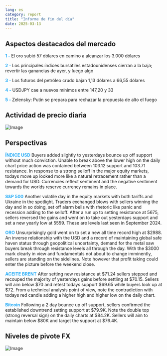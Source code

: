 ```yaml
---
lang: es
category: report
title: "Informe de fin del día"
date: 2025-03-13
---
```



<h2>Aspectos destacados del mercado</h2>
<strong style="color: #2caef7;">1 - </strong> El oro subió 57 dólares en camino a alcanzar los 3.000 dólares

<strong style="color: #2caef7;">2 - </strong> Los principales índices bursátiles estadounidenses cierran a la baja; revertir las ganancias de ayer, y luego algo

<strong style="color: #2caef7;">3 - </strong> Los futuros del petróleo crudo bajan 1,13 dólares a 66,55 dólares

<strong style="color: #2caef7;">4 - </strong> USDJPY cae a nuevos mínimos entre 147,20 y 33

<strong style="color: #2caef7;">5 - </strong> Zelensky: Putin se prepara para rechazar la propuesta de alto el fuego



<h2>Actividad de precio diaria</h2>
<img src="https://markleighedu.github.io/img/Mar-2025/13-Mar-2025/price.jpg" alt="Image"/>

<h2>Perspectivas</h2>
<strong style="color: #2caef7;">ÍNDICE USD</strong> Buyers added slightly to yesterdays bounce up off support without much conviction. Unable to break above the lower high on the daily chart price action was contained between 103.12 support and 103.71 resistance. In response to a strong selloff in the major equity markets, todays move up looked more like a natural retracement rather than a demand for USD. Currencies reflect sentiment and the negative sentiment towards the worlds reserve currency remains in place.  

<strong style="color: #2caef7;">S&P 500</strong> Another volatile day in the equity markets with both tariffs and Ukraine in the spotlight. Traders exchanged blows with sellers winning the day and in so doing, set off alarm bells with rhetoric like panic and recession adding to the selloff. After a run up to setting resistance at 5675, sellers reversed the gains and went on to take out yesterdays support and set a new yearly low at 5559. These are levels last seen in September 2024.

<strong style="color: #2caef7;">ORO</strong> Unsurprisingly gold went on to set a new all time record high at $2988. An inverse relationship with the USD and a record of maintaining global safe haven status through geopolitical uncertainty, demand for the metal saw buyers break through resistance levels all through the day. With the $3000 mark clearly in view and fundamentals not about to change imminently, sellers are standing on the sidelines. Note however that profit taking could enter the picture before the weekend close.   

<strong style="color: #2caef7;">ACEITE BRENT</strong> After setting new resistance at $71.24 sellers stepped and recouped the majority of yesterdays gains before settling at $70.15. Sellers will aim below $70 and retest todays support $69.65 while buyers look up at $72. From a technical analysis point of view, note the contradiction with todays red candle adding a higher high and higher low on the daily chart.

<strong style="color: #2caef7;">Bitcoin</strong> Following a 2 day bounce up off support, sellers confirmed the established downtrend setting support at $79.9K. Note the double top (strong reversal sign) on the daily charts at $84.2K. Sellers will aim to maintain below $80K and target the support at $76.4K.



<h2>Niveles de pivote FX</h2>
<img src="https://markleighedu.github.io/img/Mar-2025/13-Mar-2025/pivot.jpg" alt="Image"/>
